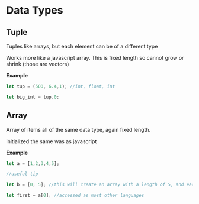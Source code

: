 # Data Types

## Tuple
Tuples like arrays, but each element can be of a different type

Works more like a javascript array. This is fixed length so cannot grow or shrink (those are vectors)

**Example**
```rust
let tup = (500, 6.4,1); //int, float, int

let big_int = tup.0;
```

## Array
Array of items all of the same data type, again fixed length.

initialized the same was as javascript

**Example**
```rust
let a = [1,2,3,4,5];

//useful tip

let b = [0; 5]; //this will create an array with a length of 5, and each index holding a 0

let first = a[0]; //accessed as most other languages

```
